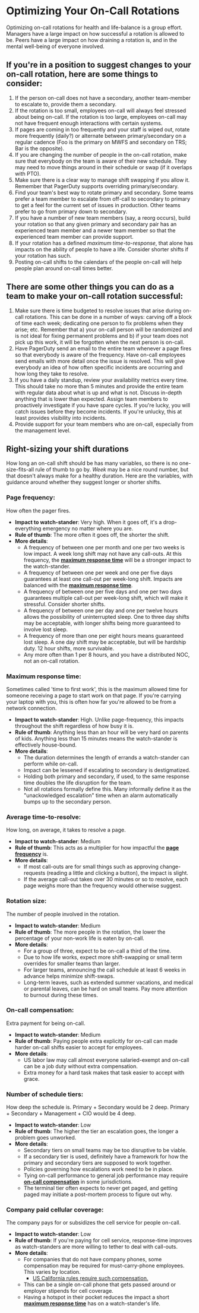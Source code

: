 # Optimizing Your On-Call Rotations
Optimizing on-call rotations for health and life-balance is a group effort. Managers
have a large impact on how successful a rotation is allowed to be. Peers have a
large impact on how draining a rotation is, and in the mental well-being of everyone
involved.

## If you're in a position to suggest changes to your on-call rotation, here are some things to consider:

1. If the person on-call does not have a secondary, another team-member to escalate to, provide them a secondary.
2. If the rotation is too small, employees on-call will always feel stressed about being on-call. If the rotation is too large, employees on-call may not have frequent enough interactions with certain systems.
3. If pages are coming in too frequently and your staff is wiped out, rotate more frequently (daily?) or alternate between primary/secondary on a regular cadence (Foo is the primary on MWFS and secondary on TRS; Bar is the opposite).
4. If you are changing the number of people in the on-call rotation, make sure that everybody on the team is aware of their new schedule. They may need to move things around in their schedule or swap (if it overlaps with PTO).
5. Make sure there is a clear way to manage shift swapping if you allow it. Remember that PagerDuty supports overriding primary/secondary.
6. Find your team's best way to rotate primary and secondary. Some teams prefer a team member to escalate from off-call to secondary to primary to get a feel for the current set of issues in production. Other teams prefer to go from primary down to secondary.
7. If you have a number of new team members (say, a reorg occurs), build your rotation so that any given primary and secondary pair has an experienced team member and a newer team member so that the experienced team member can provide support.
8. If your rotation has a defined *maximum time-to-response*, that alone has impacts on the ability of people to have a life. Consider shorter shifts if your rotation has such.
9. Posting on-call shifts to the calendars of the people on-call will help people plan around on-call times better.

## There are some other things you can do as a team to make your on-call rotation successful:

1. Make sure there is time budgeted to resolve issues that arise during on-call rotations. This can be done in a number of ways: carving off a block of time each week; dedicating one person to fix problems when they arise; etc. Remember that a) your on-call person will be randomized and is not ideal for fixing permanent problems and b) if your team does not pick up this work, it will be forgotten when the next person is on-call.
2. Have PagerDuty send an email to the entire team whenever a page fires so that everybody is aware of the frequency. Have on-call employees send emails with more detail once the issue is resolved. This will give everybody an idea of how often specific incidents are occurring and how long they take to resolve.
3. If you have a daily standup, review your availability metrics every time. This should take no more than 5 minutes and provide the entire team with regular data about what is up and what is not. Discuss in-depth anything that is lower than expected. Assign team members to proactively investigate if you have spare cycles. If you're lucky, you will catch issues before they become incidents. If you're unlucky, this at least provides visibility into incidents.
4. Provide support for your team members who are on-call, especially from the management level.

## Right-sizing your shift durations
How long an on-call shift should be has many variables, so there is no one-size-fits-all rule of
thumb to go by. *Week* may be a nice round number, but that doesn't always make for a healthy
duration. Here are the variables, with guidance around whether they suggest longer or shorter
shifts.

### Page frequency:
How often the pager fires.
  * **Impact to watch-stander**: Very high. When it goes off, it's a drop-everything emergency no matter where you are.
  * **Rule of thumb**: The more often it goes off, the shorter the shift.
  * **More details**:
    * A frequency of between one per month and one per two weeks is low impact. A week long shift may not have any call-outs. At this frequency, the **[maximum response time][MRT]** will be a stronger impact to the watch-stander.
    * A frequency of between one per week and one per five days guarantees at least one call-out per week-long shift. Impacts are balanced with the **[maximum response time][MRT]**.
    * A frequency of between one per five days and one per two days guarantees multiple call-out per week-long shift, which will make it stressful. Consider shorter shifts.
    * A frequency of between one per day and one per twelve hours allows the possibility of uninterrupted sleep. One to three day shifts may be acceptable, with longer shifts being more guaranteed to involve lost sleep.
    * A frequency of more than one per eight hours means guaranteed lost sleep. A one day shift may be acceptable, but will be hardship duty. 12 hour shifts, more survivable.
    * Any more often than 1 per 8 hours, and you have a distributed NOC, not an on-call rotation.

### Maximum response time:
Sometimes called 'time to first work', this is the maximum allowed time for someone receiving a page to
start work on that page. If you're carrying your laptop with you, this is often how far you're allowed
to be from a network connection.
  * **Impact to watch-stander**: High. Unlike page-frequency, this impacts throughout the shift regardless of how busy it is.
  * **Rule of thumb**: Anything less than an hour will be very hard on parents of kids. Anything less than 15 minutes means the watch-stander is effectively house-bound.
  * **More details**:
    * The duration determines the length of errands a watch-stander can perform while on-call.
    * Impact can be lessened if escalating to secondary is destigmatized.
    * Holding both primary and secondary, if used, to the same response time doubles the life disruption for the team.
    * Not all rotations formally define this. Many informally define it as the "unackowledged escalation" time when an alarm automatically bumps up to the secondary person.

### Average time-to-resolve:
How long, on average, it takes to resolve a page.
  * **Impact to watch-stander**: Medium
  * **Rule of thumb**: This acts as a multiplier for how impactful the **[page frequency][PF]** is.
  * **More details**:
    * If most call-outs are for small things such as approving change-requests (reading a little and clicking a button), the impact is slight.
    * If the average call-out takes over 30 minutes or so to resolve, each page weighs more than the frequency would otherwise suggest.

### Rotation size:
The number of people involved in the rotation.
  * **Impact to watch-stander**: Medium
  * **Rule of thumb**: The more people in the rotation, the lower the percentage of your non-work life is eaten by on-call.
  * **More details**:
    * For a group of three, expect to be on-call a third of the time.
    * Due to how life works, expect more shift-swapping or small term overrides for smaller teams than larger.
    * For larger teams, announcing the call schedule at least 6 weeks in advance helps minimize shift-swaps.
    * Long-term leaves, such as extended summer vacations, and medical or parental leaves, can be hard on small teams. Pay more attention to burnout during these times.

### On-call compensation:
Extra payment for being on-call.
  * **Impact to watch-stander**: Medium
  * **Rule of thumb**: Paying people extra explicitly for on-call can made harder on-call shifts easier to accept for employees.
  * **More details**:
    * US labor law may call almost everyone salaried-exempt and on-call can be a job duty without extra compensation.
    * Extra money for a hard task makes that task easier to accept with grace.

### Number of schedule tiers:
How deep the schedule is. Primary + Secondary would be 2 deep. Primary + Secondary + Management + CIO would be 4 deep.
  * **Impact to watch-stander**: Low
  * **Rule of thumb**: The higher the tier an escalation goes, the longer a problem goes unworked.
  * **More details**:
    * Secondary tiers on small teams may be too disruptive to be viable.
    * If a secondary tier is used, definitely have a framework for how the primary and secondary tiers are supposed to work together.
    * Policies governing how escalations work need to be in place.
    * Tying on-call performance to general job performance may require **[on-call compensation][OCC]** in some jurisdictions.
    * The terminal tier often expects to never get paged, and getting paged may initiate a post-mortem process to figure out why.

### Company paid cellular coverage:
The company pays for or subsidizes the cell service for people on-call.
  * **Impact to watch-stander**: Low
  * **Rule of thumb**: If you're paying for cell service, response-time improves as watch-standers are more willing to tether to deal with call-outs.
  * **More details**:
    * For companies that do not have company phones, some compensation may be required for must-carry-phone employees. This varies by location.
      * [US California rules require such compensation.][byod-ca]
    * This can be a single on-call phone that gets passed around or employer stipends for cell coverage.
    * Having a hotspot in their pocket reduces the impact a short **[maximum response time][MRT]** has on a watch-stander's life.

[MRT]: #maximum-response-time
[PF]: #page-frequency
[OCC]: #on-call-compensation
[byod-ca]: http://www.computerworld.com/article/2599121/byod/california-cell-phone-ruling-poses-big-byod-challenge.html
